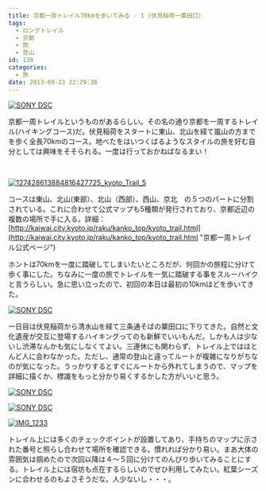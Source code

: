 ```yaml
---
title: 京都一周トレイル70kmを歩いてみる - 1 (伏見稲荷ー粟田口）
tags:
  - ロングトレイル
  - 京都
  - 旅
  - 登山
id: 139
categories:
  - 旅
date: 2013-09-23 22:29:38
---
```


[![SONY DSC](http://mountainboy.boo.jp/wordpress/wp-content/uploads/2013/09/DSC08063-1024x680.jpg)](http://mountainboy.boo.jp/wordpress/wp-content/uploads/2013/09/DSC08063.jpg)

京都一周トレイルというものがあるらしい。その名の通り京都を一周するトレイル(ハイキングコース)だ。伏見稲荷をスタートに東山、北山を経て嵐山の方までを歩く全長70kmのコース。地べたをはいつくばるようなスタイルの旅を好む自分としては興味をそそられる。一度は行っておかねばなるまい！

&nbsp;

[![127428613884816427725_kyoto_Trail_5](http://mountainboy.boo.jp/wordpress/wp-content/uploads/2013/09/127428613884816427725_kyoto_Trail_5.jpg)](http://mountainboy.boo.jp/wordpress/wp-content/uploads/2013/09/127428613884816427725_kyoto_Trail_5.jpg)

コースは東山、北山(東部）、北山（西部）、西山、京北　の５つのパートに分割されている。これに合わせて公式マップも5種類が発行されており、京都近辺の複数の場所で手に入る。詳細：[http://kaiwai.city.kyoto.jp/raku/kanko_top/kyoto_trail.html](http://kaiwai.city.kyoto.jp/raku/kanko_top/kyoto_trail.html "京都一周トレイル公式ページ")

ホントは70kmを一度に踏破してしまいたいところだが、何回かの旅程に分けて歩く事にした。ちなみに一度の旅でトレイルを一気に踏破する事をスルーハイクと言うらしい。急に思い立ったので、初回の本日は最初の10kmほどを歩いてきた。

[![SONY DSC](http://mountainboy.boo.jp/wordpress/wp-content/uploads/2013/09/DSC080661.jpg)](http://mountainboy.boo.jp/wordpress/wp-content/uploads/2013/09/DSC080661.jpg)

一日目は伏見稲荷から清水山を経て三条通そばの粟田口に下りてきた。自然と文化遺産が交互に登場するハイキングってのも新鮮でいいもんだ。しかも人は少ないし渋滞なんかも気にしなくてよい。三連休にも関わらず、トレイル上ではほとんど人に会わなかった。ただし、通常の登山と違ってルートが複雑になりがちなのが気になった。うっかりするとすぐにルートから外れてしまうので、マップを詳細に描くか、標識をもっと分かり易くするかした方がいいと思う。

[![SONY DSC](http://mountainboy.boo.jp/wordpress/wp-content/uploads/2013/09/DSC08053-664x1024.jpg)](http://mountainboy.boo.jp/wordpress/wp-content/uploads/2013/09/DSC08053.jpg)

[![SONY DSC](http://mountainboy.boo.jp/wordpress/wp-content/uploads/2013/09/DSC08050-1024x680.jpg)](http://mountainboy.boo.jp/wordpress/wp-content/uploads/2013/09/DSC08050.jpg)

[![IMG_1233](http://mountainboy.boo.jp/wordpress/wp-content/uploads/2013/09/IMG_1233-1024x1024.jpg)](http://mountainboy.boo.jp/wordpress/wp-content/uploads/2013/09/IMG_1233.jpg)

トレイル上には多くのチェックポイントが設置してあり、手持ちのマップに示された番号と照らし合わせて場所を確認できる。慣れれば分かり易い。まあ大体の雰囲気は掴めたので次回以降は４〜５回に分けてのんびり歩いてみることにする。トレイル上には宿坊も点在するらしいのでぜひ利用してみたい。紅葉シーズンに合わせるのもよさそうだな。人少ないし・・・。

&nbsp;

&nbsp;

&nbsp;